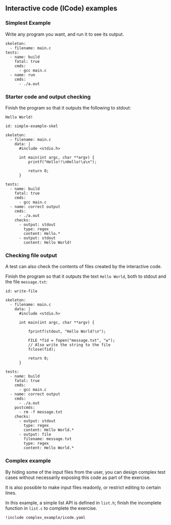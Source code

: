 
## Interactive code (ICode) examples

### Simplest Example

Write any program you want, and run it to see its output.

``` icode
skeleton:
  - filename: main.c
tests:
  - name: build
    fatal: true
    cmds:
      - gcc main.c
  - name: run
    cmds:
      - ./a.out
```

### Starter code and output checking

Finish the program so that it outputs the following to stdout:

```
Hello World!
```

``` icode
id: simple-example-skel

skeleton:
  - filename: main.c
    data: |
      #include <stdio.h>

      int main(int argc, char **argv) {
          printf("Hello!!\nHello!\a\n");

          return 0;
      }

tests:
  - name: build
    fatal: true
    cmds:
      - gcc main.c
  - name: correct output
    cmds:
      - ./a.out
    checks:
      - output: stdout
        type: regex
        content: Hello.*
      - output: stdout
        content: Hello World!
```

### Checking file output

A test can also check the contents of files created by the interactive code.

Finish the program so that it outputs the text `Hello World`, both to stdout and
the file `message.txt`:


``` icode
id: write-file

skeleton:
  - filename: main.c
    data: |
      #include <stdio.h>

      int main(int argc, char **argv) {

          fprintf(stdout, "Hello World!\n");

          FILE *fid = fopen("message.txt", "w");
          // Also write the string to the file
          fclose(fid);

          return 0;
      }

tests:
  - name: build
    fatal: true
    cmds:
      - gcc main.c
  - name: correct output
    cmds:
      - ./a.out
    postcmds:
      - rm -f message.txt
    checks:
      - output: stdout
        type: regex
        content: Hello World.*
      - output: file
        filename: message.txt
        type: regex
        content: Hello World.*
```

### Complex example

By hiding some of the input files from the user, you can design complex test
cases without necessarily exposing this code as part of the exercise.

It is also possible to make input files readonly, or restrict editing to certain
lines.

In this example, a simple list API is defined in `list.h`; finish the incomplete
function in `list.c` to complete the exercise.

``` icode
!include complex_example/icode.yaml
```
